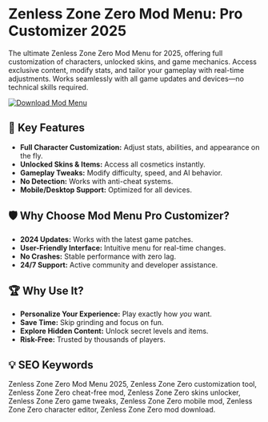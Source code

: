 # Zenless Zone Zero Mod Menu: Pro Customizer 2025 

The ultimate Zenless Zone Zero Mod Menu for 2025, offering full customization of characters, unlocked skins, and game mechanics. Access exclusive content, modify stats, and tailor your gameplay with real-time adjustments. Works seamlessly with all game updates and devices—no technical skills required.  

[![Download Mod Menu](https://img.shields.io/badge/Download-Zenless_Zone_Zero_Mod_Menu-blueviolet)](#)  

## 🎯 Key Features  
- **Full Character Customization:** Adjust stats, abilities, and appearance on the fly.  
- **Unlocked Skins & Items:** Access all cosmetics instantly.  
- **Gameplay Tweaks:** Modify difficulty, speed, and AI behavior.  
- **No Detection:** Works with anti-cheat systems.  
- **Mobile/Desktop Support:** Optimized for all devices.  

## 🛡 Why Choose Mod Menu Pro Customizer?  
- **2024 Updates:** Works with the latest game patches.  
- **User-Friendly Interface:** Intuitive menu for real-time changes.  
- **No Crashes:** Stable performance with zero lag.  
- **24/7 Support:** Active community and developer assistance.  

## 🏆 Why Use It?  
- **Personalize Your Experience:** Play exactly how *you* want.  
- **Save Time:** Skip grinding and focus on fun.  
- **Explore Hidden Content:** Unlock secret levels and items.  
- **Risk-Free:** Trusted by thousands of players.  

## 💡 SEO Keywords  
Zenless Zone Zero Mod Menu 2025, Zenless Zone Zero customization tool, Zenless Zone Zero cheat-free mod, Zenless Zone Zero skins unlocker, Zenless Zone Zero game tweaks, Zenless Zone Zero mobile mod, Zenless Zone Zero character editor, Zenless Zone Zero mod download.  
